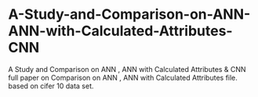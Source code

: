 # A-Study-and-Comparison-on-ANN-ANN-with-Calculated-Attributes-CNN
A Study and Comparison on ANN , ANN with Calculated Attributes &amp; CNN
full paper on Comparison on ANN , ANN with Calculated Attributes file.
based on cifer 10 data set.
